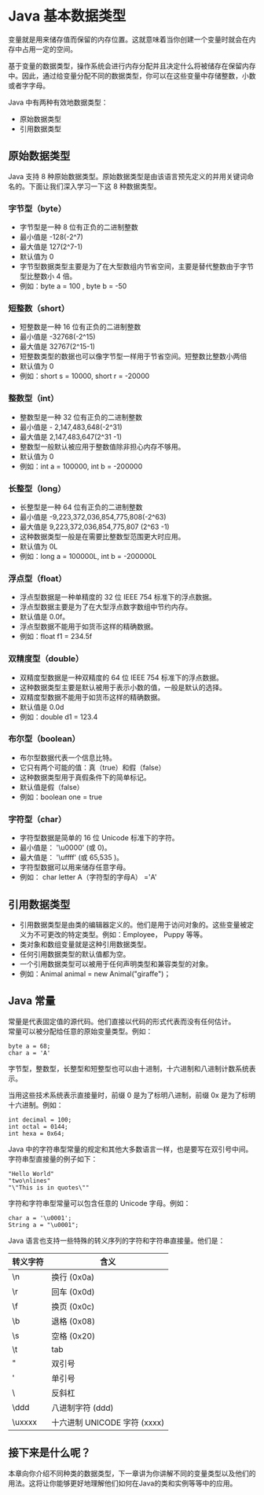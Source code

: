 # Java 基本数据类型  

变量就是用来储存值而保留的内存位置。这就意味着当你创建一个变量时就会在内存中占用一定的空间。 
 
基于变量的数据类型，操作系统会进行内存分配并且决定什么将被储存在保留内存中。因此，通过给变量分配不同的数据类型，你可以在这些变量中存储整数，小数或者字字母。  

Java 中有两种有效地数据类型：
  
- 原始数据类型  
- 引用数据类型  

## 原始数据类型
  
Java 支持 8 种原始数据类型。原始数据类型是由该语言预先定义的并用关键词命名的。下面让我们深入学习一下这 8 种数据类型。  

### 字节型（byte）

- 字节型是一种 8 位有正负的二进制整数  
- 最小值是 -128(-2^7)  
- 最大值是 127(2^7-1)  
- 默认值为 0  
- 字节型数据类型主要是为了在大型数组内节省空间，主要是替代整数由于字节型比整数小 4 倍。  
- 例如：byte a = 100 , byte b = -50  

### 短整数（short）
 
- 短整数是一种 16 位有正负的二进制整数  
- 最小值是 -32768(-2^15)  
- 最大值是 32767(2^15-1)  
- 短整数类型的数据也可以像字节型一样用于节省空间。短整数比整数小两倍  
- 默认值为 0  
- 例如：short s = 10000, short r = -20000  

### 整数型（int）
  
- 整数型是一种 32 位有正负的二进制整数  
- 最小值是 - 2,147,483,648(-2^31)  
- 最大值是 2,147,483,647(2^31 -1)  
- 整数型一般默认被应用于整数值除非担心内存不够用。  
- 默认值为 0  
- 例如：int a = 100000, int b = -200000  

### 长整型（long）
 
- 长整型是一种 64 位有正负的二进制整数  
- 最小值是 -9,223,372,036,854,775,808(-2^63)  
- 最大值是 9,223,372,036,854,775,807 (2^63 -1)  
- 这种数据类型一般是在需要比整数型范围更大时应用。  
- 默认值为 0L  
- 例如：long a = 100000L, int b = -200000L  

### 浮点型（float）
 
- 浮点型数据是一种单精度的 32 位 IEEE 754 标准下的浮点数据。  
- 浮点型数据主要是为了在大型浮点数字数组中节约内存。  
- 默认值是 0.0f。  
- 浮点型数据不能用于如货币这样的精确数据。  
- 例如：float f1 = 234.5f  

### 双精度型（double）
 
- 双精度型数据是一种双精度的 64 位 IEEE 754 标准下的浮点数据。  
- 这种数据类型主要是默认被用于表示小数的值，一般是默认的选择。  
- 双精度型数据不能用于如货币这样的精确数据。  
- 默认值是 0.0d  
- 例如：double d1 = 123.4  

### 布尔型（boolean）
 
- 布尔型数据代表一个信息比特。  
- 它只有两个可能的值：真（true）和假（false）  
- 这种数据类型用于真假条件下的简单标记。  
- 默认值是假（false）  
- 例如：boolean one = true  

### 字符型（char）

- 字符型数据是简单的 16 位 Unicode 标准下的字符。  
- 最小值是： '\u0000' (或 0)。  
- 最大值是： '\uffff' (或 65,535 )。  
- 字符型数据可以用来储存任意字母。  
- 例如： char letter A（字符型的字母A） ='A'  

## 引用数据类型
 
- 引用数据类型是由类的编辑器定义的。他们是用于访问对象的。这些变量被定义为不可更改的特定类型。例如：Employee， Puppy 等等。  
- 类对象和数组变量就是这种引用数据类型。  
- 任何引用数据类型的默认值都为空。  
- 一个引用数据类型可以被用于任何声明类型和兼容类型的对象。  
- 例如：Animal animal = new Animal("giraffe")；  

## Java 常量

常量是代表固定值的源代码。他们直接以代码的形式代表而没有任何估计。  
常量可以被分配给任意的原始变量类型。例如：  

```
byte a = 68;
char a = 'A'
```

字节型，整数型，长整型和短整型也可以由十进制，十六进制和八进制计数系统表示。  

当用这些技术系统表示直接量时，前缀 0 是为了标明八进制，前缀 0x 是为了标明十六进制。例如：  

```
int decimal = 100;
int octal = 0144;
int hexa = 0x64;
```

Java 中的字符串型常量的规定和其他大多数语言一样，也是要写在双引号中间。字符串型直接量的例子如下：

```
"Hello World"
"two\nlines"
"\"This is in quotes\""
``` 

字符和字符串型常量可以包含任意的 Unicode 字母。例如：

```
char a = '\u0001';
String a = "\u0001";
```

Java 语言也支持一些特殊的转义序列的字符和字符串直接量。他们是：  

|转义字符	|含义
|---------|----------------------
|\n	 |换行 (0x0a)
|\r 	| 回车 (0x0d)
|\f	 | 换页 (0x0c)
|\b	 | 退格 (0x08)
|\s	 | 空格 (0x20)
|\t	 | tab
|\"	 |双引号
|\'	 | 单引号
|\\	 |反斜杠
|\ddd	|八进制字符 (ddd)
|\uxxxx	|十六进制 UNICODE 字符 (xxxx)
  
## 接下来是什么呢？
  
本章向你介绍不同种类的数据类型，下一章讲为你讲解不同的变量类型以及他们的用法。这将让你能够更好地理解他们如何在Java的类和实例等等中的应用。  
